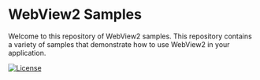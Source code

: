 # WebView2 Samples

Welcome to this repository of WebView2 samples.
This repository contains a variety of samples that demonstrate how to use WebView2 in your application.

 [![License](https://img.shields.io/badge/License-Apache_2.0-blue.svg)](https://opensource.org/licenses/Apache-2.0)